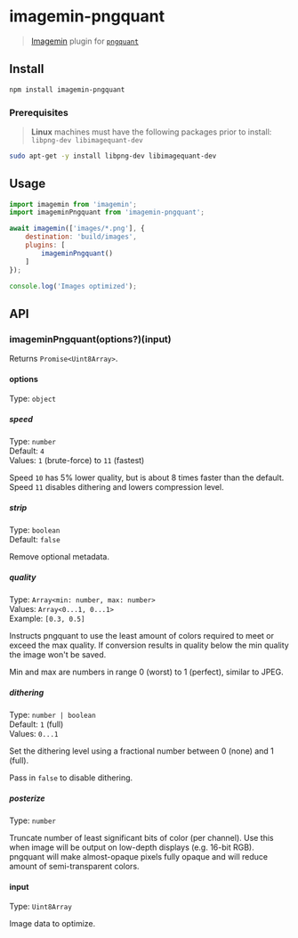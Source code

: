 # imagemin-pngquant

> [Imagemin](https://github.com/imagemin/imagemin) plugin for [`pngquant`](https://github.com/kornelski/pngquant)

## Install

```sh
npm install imagemin-pngquant
```

### Prerequisites

> **Linux** machines must have the following packages prior to install: `libpng-dev libimagequant-dev`  

```sh
sudo apt-get -y install libpng-dev libimagequant-dev
```

## Usage

```js
import imagemin from 'imagemin';
import imageminPngquant from 'imagemin-pngquant';

await imagemin(['images/*.png'], {
	destination: 'build/images',
	plugins: [
		imageminPngquant()
	]
});

console.log('Images optimized');
```

## API

### imageminPngquant(options?)(input)

Returns `Promise<Uint8Array>`.

#### options

Type: `object`

##### speed

Type: `number`\
Default: `4`\
Values: `1` (brute-force) to `11` (fastest)

Speed `10` has 5% lower quality, but is about 8 times faster than the default. Speed `11` disables dithering and lowers compression level.

##### strip

Type: `boolean`\
Default: `false`

Remove optional metadata.

##### quality

Type: `Array<min: number, max: number>`\
Values: `Array<0...1, 0...1>`\
Example: `[0.3, 0.5]`

Instructs pngquant to use the least amount of colors required to meet or exceed
the max quality. If conversion results in quality below the min quality the
image won't be saved.

Min and max are numbers in range 0 (worst) to 1 (perfect), similar to JPEG.

##### dithering

Type: `number | boolean`\
Default: `1` (full)\
Values: `0...1`

Set the dithering level using a fractional number between 0 (none) and 1 (full).

Pass in `false` to disable dithering.

##### posterize

Type: `number`

Truncate number of least significant bits of color (per channel). Use this when image will be output on low-depth displays (e.g. 16-bit RGB). pngquant will make almost-opaque pixels fully opaque and will reduce amount of semi-transparent colors.

#### input

Type: `Uint8Array`

Image data to optimize.
